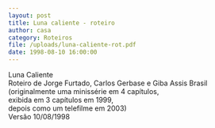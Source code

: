 ```yaml
---
layout: post
title: Luna caliente - roteiro
author: casa
category: Roteiros
file: /uploads/luna-caliente-rot.pdf
date: 1998-08-10 16:00:00
---
```

Luna Caliente\
Roteiro de Jorge Furtado, Carlos Gerbase e Giba Assis Brasil\
(originalmente uma minissérie em 4 capítulos,\
exibida em 3 capítulos em 1999,\
depois como um telefilme em 2003)\
Versão 10/08/1998
